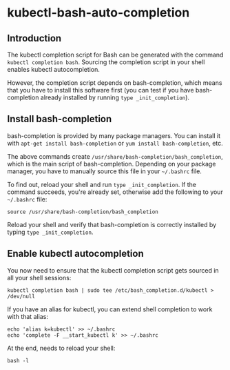 # kubectl-bash-auto-completion

## Introduction
The kubectl completion script for Bash can be generated with the command ```kubectl completion bash```. Sourcing the completion script in your shell enables kubectl autocompletion.

However, the completion script depends on bash-completion, which means that you have to install this software first (you can test if you have bash-completion already installed by running ```type _init_completion```).

## Install bash-completion
bash-completion is provided by many package managers. You can install it with ```apt-get install bash-completion``` or ```yum install bash-completion```, etc.

The above commands create ```/usr/share/bash-completion/bash_completion```, which is the main script of bash-completion. Depending on your package manager, you have to manually source this file in your ```~/.bashrc``` file.

To find out, reload your shell and run ```type _init_completion```. If the command succeeds, you're already set, otherwise add the following to your ```~/.bashrc``` file:

```
source /usr/share/bash-completion/bash_completion
```

Reload your shell and verify that bash-completion is correctly installed by typing ```type _init_completion```.

## Enable kubectl autocompletion
You now need to ensure that the kubectl completion script gets sourced in all your shell sessions:

```
kubectl completion bash | sudo tee /etc/bash_completion.d/kubectl > /dev/null
```

If you have an alias for kubectl, you can extend shell completion to work with that alias:

```
echo 'alias k=kubectl' >> ~/.bashrc
echo 'complete -F __start_kubectl k' >> ~/.bashrc
```

At the end, needs to reload your shell:

```
bash -l
```
